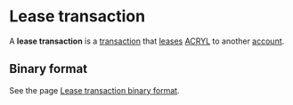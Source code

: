 # Lease transaction

A **lease transaction** is a [transaction](/blockchain/transaction.md) that [leases](/blockchain/leasing.md) [ACRYL](/blockchain/token/acryl.md) to another [account](/blockchain/account.md).

## Binary format

See the page [Lease transaction binary format](/blockchain/binary-format/transaction-binary-format/lease-transaction-binary-format.md).
